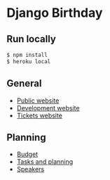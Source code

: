 # Django Birthday

## Run locally

```bash 
$ npm install
$ heroku local
```

## General

- [Public website](http://djangobirthday.com/)
- [Development website](http://djangobirthday-next.herokuapp.com/)
- [Tickets website](https://ti.to/django-birthday/2015/with/eri21xj3cek)

## Planning
- [Budget](https://docs.google.com/spreadsheets/d/1WJChGu8bDvF4wK7WnLOqtAvTRTKK8Jax90WHtybhaMc/edit?usp=sharing)
- [Tasks and planning](https://trello.com/b/rf0aD4lz/django-birthday)
- [Speakers](https://trello.com/b/hnPz6Xaz/django-birthday-speakers)
